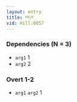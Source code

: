 ```yaml
---
layout: entry
title: བདར་
vid: Hill:0857
---
```

### Dependencies (N = 3)
* `arg1` 1
* `arg2` 2


### Overt 1-2
* `arg1` `arg2` 1
